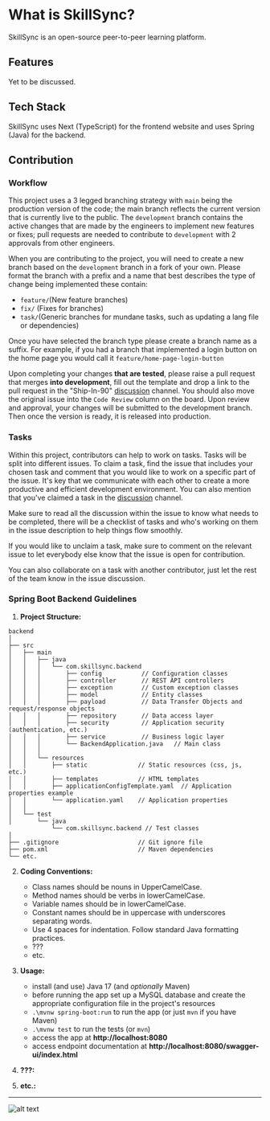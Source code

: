 # What is SkillSync?
SkillSync is an open-source peer-to-peer learning platform.

## Features

Yet to be discussed.

## Tech Stack

SkillSync uses Next (TypeScript) for the frontend website and uses Spring (Java) for the backend.


## Contribution

### Workflow

This project uses a 3 legged branching strategy with `main` being the production version of the code; the main branch reflects the current version that is currently live to the public. The `development` branch contains the active changes that are made by the engineers to implement new features or fixes; pull requests are needed to contribute to `development` with 2 approvals from other engineers.

When you are contributing to the project, you will need to create a new branch based on the `development` branch in a fork of your own. Please format the branch with a prefix and a name that best describes the type of change being implemented these contain:

- `feature/`(New feature branches)
- `fix/` (Fixes for branches)
- `task/`(Generic branches for mundane tasks, such as updating a lang file or dependencies)

Once you have selected the branch type please create a branch name as a suffix. For example, if you had a branch that implemented a login button on the home page you would call it `feature/home-page-login-button`

Upon completing your changes **that are tested**, please raise a pull request that merges **into development**, fill out the template and drop a link to the pull request in the "Ship-In-90" [discussion](https://discord.com/channels/368853404723707914/1073307477405335592) channel. You should also move the original issue into the `Code Review` column on the board. Upon review and approval, your changes will be submitted to the development branch. Then once the version is ready, it is released into production. 

### Tasks

Within this project, contributors can help to work on tasks. Tasks will be split into different issues. To claim a task, find the issue that includes your chosen task and comment that you would like to work on a specific part of the issue. It's key that we communicate with each other to create a more productive and efficient development environment. You can also mention that you've claimed a task in the [discussion](https://discord.com/channels/368853404723707914/1073307477405335592) channel. 

Make sure to read all the discussion within the issue to know what needs to be completed, there will be a checklist of tasks and who's working on them in the issue description to help things flow smoothly.

If you would like to unclaim a task, make sure to comment on the relevant issue to let everybody else know that the issue is open for contribution. 

You can also collaborate on a task with another contributor, just let the rest of the team know in the issue discussion.

### Spring Boot Backend Guidelines

1. **Project Structure:**
```
backend
│
├── src
│   ├── main
│   │   ├── java
│   │   │   └── com.skillsync.backend
│   │   │       ├── config           // Configuration classes
│   │   │       ├── controller       // REST API controllers
│   │   │       ├── exception        // Custom exception classes
│   │   │       ├── model            // Entity classes
│   │   │       ├── payload          // Data Transfer Objects and request/response objects
│   │   │       ├── repository       // Data access layer
│   │   │       ├── security         // Application security (authentication, etc.)
│   │   │       ├── service          // Business logic layer
│   │   │       └── BackendApplication.java   // Main class
│   │   │
│   │   └── resources
│   │       ├── static              // Static resources (css, js, etc.)
│   │       ├── templates           // HTML templates
│   │       ├── applicationConfigTemplate.yaml  // Application properties example
│   │       └── application.yaml    // Application properties
│   │
│   └── test
│       └── java
            └── com.skillsync.backend // Test classes
│
├── .gitignore                      // Git ignore file
├── pom.xml                         // Maven dependencies
└── etc.
```
2. **Coding Conventions:**

    - Class names should be nouns in UpperCamelCase.
    - Method names should be verbs in lowerCamelCase.
    - Variable names should be in lowerCamelCase.
    - Constant names should be in uppercase with underscores separating words.
    - Use 4 spaces for indentation. Follow standard Java formatting practices.
    - ???
    - etc.

3. **Usage:**
    - install (and use) Java 17 (and *optionally* Maven)
    - before running the app set up a MySQL database and create the appropriate configuration file in the project's resources
    - `.\mvnw spring-boot:run` to run the app (or just `mvn` if you have Maven)
    - `.\mvnw test` to run the tests (or `mvn`)
    - access the app at **http://localhost:8080**
    - access endpoint documentation at **http://localhost:8080/swagger-ui/index.html**
4. **???:**
5. **etc.:**
---

![alt text](https://images-ext-1.discordapp.net/external/ZodgpNW25bKMHly3yapNdxjUcH8s__4xR5pqVxXy1dA/https/cdn-longterm.mee6.xyz/plugins/embeds/images/368853404723707914/668c5398d4a84cfbd3475ae6d201c456e398f819dcbf513c719b6d00aac67756.png?width=848&height=676)